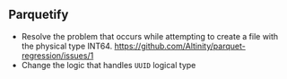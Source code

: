## Parquetify

- Resolve the problem that occurs while attempting to create a file with the physical type INT64. https://github.com/Altinity/parquet-regression/issues/1
- Change the logic that handles `UUID` logical type
